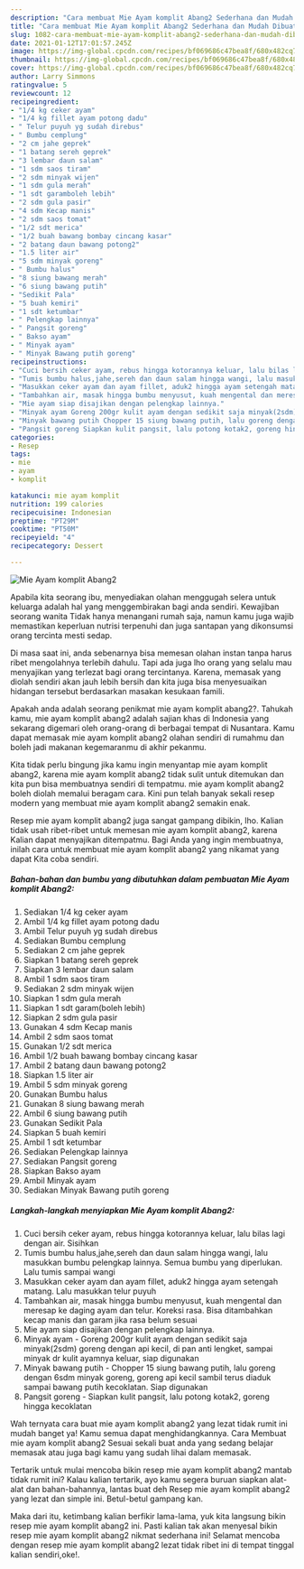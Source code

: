 ```yaml
---
description: "Cara membuat Mie Ayam komplit Abang2 Sederhana dan Mudah Dibuat"
title: "Cara membuat Mie Ayam komplit Abang2 Sederhana dan Mudah Dibuat"
slug: 1082-cara-membuat-mie-ayam-komplit-abang2-sederhana-dan-mudah-dibuat
date: 2021-01-12T17:01:57.245Z
image: https://img-global.cpcdn.com/recipes/bf069686c47bea8f/680x482cq70/mie-ayam-komplit-abang2-foto-resep-utama.jpg
thumbnail: https://img-global.cpcdn.com/recipes/bf069686c47bea8f/680x482cq70/mie-ayam-komplit-abang2-foto-resep-utama.jpg
cover: https://img-global.cpcdn.com/recipes/bf069686c47bea8f/680x482cq70/mie-ayam-komplit-abang2-foto-resep-utama.jpg
author: Larry Simmons
ratingvalue: 5
reviewcount: 12
recipeingredient:
- "1/4 kg ceker ayam"
- "1/4 kg fillet ayam potong dadu"
- " Telur puyuh yg sudah direbus"
- " Bumbu cemplung"
- "2 cm jahe geprek"
- "1 batang sereh geprek"
- "3 lembar daun salam"
- "1 sdm saos tiram"
- "2 sdm minyak wijen"
- "1 sdm gula merah"
- "1 sdt garamboleh lebih"
- "2 sdm gula pasir"
- "4 sdm Kecap manis"
- "2 sdm saos tomat"
- "1/2 sdt merica"
- "1/2 buah bawang bombay cincang kasar"
- "2 batang daun bawang potong2"
- "1.5 liter air"
- "5 sdm minyak goreng"
- " Bumbu halus"
- "8 siung bawang merah"
- "6 siung bawang putih"
- "Sedikit Pala"
- "5 buah kemiri"
- "1 sdt ketumbar"
- " Pelengkap lainnya"
- " Pangsit goreng"
- " Bakso ayam"
- " Minyak ayam"
- " Minyak Bawang putih goreng"
recipeinstructions:
- "Cuci bersih ceker ayam, rebus hingga kotorannya keluar, lalu bilas lagi dengan air. Sisihkan"
- "Tumis bumbu halus,jahe,sereh dan daun salam hingga wangi, lalu masukkan bumbu pelengkap lainnya. Semua bumbu yang diperlukan. Lalu tumis sampai wangi"
- "Masukkan ceker ayam dan ayam fillet, aduk2 hingga ayam setengah matang. Lalu masukkan telur puyuh"
- "Tambahkan air, masak hingga bumbu menyusut, kuah mengental dan meresap ke daging ayam dan telur. Koreksi rasa. Bisa ditambahkan kecap manis dan garam jika rasa belum sesuai"
- "Mie ayam siap disajikan dengan pelengkap lainnya."
- "Minyak ayam Goreng 200gr kulit ayam dengan sedikit saja minyak(2sdm) goreng dengan api kecil, di pan anti lengket, sampai minyak dr kulit ayamnya keluar, siap digunakan"
- "Minyak bawang putih Chopper 15 siung bawang putih, lalu goreng dengan 6sdm minyak goreng, goreng api kecil sambil terus diaduk sampai bawang putih kecoklatan. Siap digunakan"
- "Pangsit goreng Siapkan kulit pangsit, lalu potong kotak2, goreng hingga kecoklatan"
categories:
- Resep
tags:
- mie
- ayam
- komplit

katakunci: mie ayam komplit 
nutrition: 199 calories
recipecuisine: Indonesian
preptime: "PT29M"
cooktime: "PT50M"
recipeyield: "4"
recipecategory: Dessert

---
```



![Mie Ayam komplit Abang2](https://img-global.cpcdn.com/recipes/bf069686c47bea8f/680x482cq70/mie-ayam-komplit-abang2-foto-resep-utama.jpg)

Apabila kita seorang ibu, menyediakan olahan menggugah selera untuk keluarga adalah hal yang menggembirakan bagi anda sendiri. Kewajiban seorang  wanita Tidak hanya menangani rumah saja, namun kamu juga wajib memastikan keperluan nutrisi terpenuhi dan juga santapan yang dikonsumsi orang tercinta mesti sedap.

Di masa  saat ini, anda sebenarnya bisa memesan olahan instan tanpa harus ribet mengolahnya terlebih dahulu. Tapi ada juga lho orang yang selalu mau menyajikan yang terlezat bagi orang tercintanya. Karena, memasak yang diolah sendiri akan jauh lebih bersih dan kita juga bisa menyesuaikan hidangan tersebut berdasarkan masakan kesukaan famili. 



Apakah anda adalah seorang penikmat mie ayam komplit abang2?. Tahukah kamu, mie ayam komplit abang2 adalah sajian khas di Indonesia yang sekarang digemari oleh orang-orang di berbagai tempat di Nusantara. Kamu dapat memasak mie ayam komplit abang2 olahan sendiri di rumahmu dan boleh jadi makanan kegemaranmu di akhir pekanmu.

Kita tidak perlu bingung jika kamu ingin menyantap mie ayam komplit abang2, karena mie ayam komplit abang2 tidak sulit untuk ditemukan dan kita pun bisa membuatnya sendiri di tempatmu. mie ayam komplit abang2 boleh diolah memalui beragam cara. Kini pun telah banyak sekali resep modern yang membuat mie ayam komplit abang2 semakin enak.

Resep mie ayam komplit abang2 juga sangat gampang dibikin, lho. Kalian tidak usah ribet-ribet untuk memesan mie ayam komplit abang2, karena Kalian dapat menyajikan ditempatmu. Bagi Anda yang ingin membuatnya, inilah cara untuk membuat mie ayam komplit abang2 yang nikamat yang dapat Kita coba sendiri.

<!--inarticleads1-->

##### Bahan-bahan dan bumbu yang dibutuhkan dalam pembuatan Mie Ayam komplit Abang2:

1. Sediakan 1/4 kg ceker ayam
1. Ambil 1/4 kg fillet ayam potong dadu
1. Ambil  Telur puyuh yg sudah direbus
1. Sediakan  Bumbu cemplung
1. Sediakan 2 cm jahe geprek
1. Siapkan 1 batang sereh geprek
1. Siapkan 3 lembar daun salam
1. Ambil 1 sdm saos tiram
1. Sediakan 2 sdm minyak wijen
1. Siapkan 1 sdm gula merah
1. Siapkan 1 sdt garam(boleh lebih)
1. Siapkan 2 sdm gula pasir
1. Gunakan 4 sdm Kecap manis
1. Ambil 2 sdm saos tomat
1. Gunakan 1/2 sdt merica
1. Ambil 1/2 buah bawang bombay cincang kasar
1. Ambil 2 batang daun bawang potong2
1. Siapkan 1.5 liter air
1. Ambil 5 sdm minyak goreng
1. Gunakan  Bumbu halus
1. Gunakan 8 siung bawang merah
1. Ambil 6 siung bawang putih
1. Gunakan Sedikit Pala
1. Siapkan 5 buah kemiri
1. Ambil 1 sdt ketumbar
1. Sediakan  Pelengkap lainnya
1. Sediakan  Pangsit goreng
1. Siapkan  Bakso ayam
1. Ambil  Minyak ayam
1. Sediakan  Minyak Bawang putih goreng




<!--inarticleads2-->

##### Langkah-langkah menyiapkan Mie Ayam komplit Abang2:

1. Cuci bersih ceker ayam, rebus hingga kotorannya keluar, lalu bilas lagi dengan air. Sisihkan
1. Tumis bumbu halus,jahe,sereh dan daun salam hingga wangi, lalu masukkan bumbu pelengkap lainnya. Semua bumbu yang diperlukan. Lalu tumis sampai wangi
1. Masukkan ceker ayam dan ayam fillet, aduk2 hingga ayam setengah matang. Lalu masukkan telur puyuh
1. Tambahkan air, masak hingga bumbu menyusut, kuah mengental dan meresap ke daging ayam dan telur. Koreksi rasa. Bisa ditambahkan kecap manis dan garam jika rasa belum sesuai
1. Mie ayam siap disajikan dengan pelengkap lainnya.
1. Minyak ayam - Goreng 200gr kulit ayam dengan sedikit saja minyak(2sdm) goreng dengan api kecil, di pan anti lengket, sampai minyak dr kulit ayamnya keluar, siap digunakan
1. Minyak bawang putih - Chopper 15 siung bawang putih, lalu goreng dengan 6sdm minyak goreng, goreng api kecil sambil terus diaduk sampai bawang putih kecoklatan. Siap digunakan
1. Pangsit goreng - Siapkan kulit pangsit, lalu potong kotak2, goreng hingga kecoklatan




Wah ternyata cara buat mie ayam komplit abang2 yang lezat tidak rumit ini mudah banget ya! Kamu semua dapat menghidangkannya. Cara Membuat mie ayam komplit abang2 Sesuai sekali buat anda yang sedang belajar memasak atau juga bagi kamu yang sudah lihai dalam memasak.

Tertarik untuk mulai mencoba bikin resep mie ayam komplit abang2 mantab tidak rumit ini? Kalau kalian tertarik, ayo kamu segera buruan siapkan alat-alat dan bahan-bahannya, lantas buat deh Resep mie ayam komplit abang2 yang lezat dan simple ini. Betul-betul gampang kan. 

Maka dari itu, ketimbang kalian berfikir lama-lama, yuk kita langsung bikin resep mie ayam komplit abang2 ini. Pasti kalian tak akan menyesal bikin resep mie ayam komplit abang2 nikmat sederhana ini! Selamat mencoba dengan resep mie ayam komplit abang2 lezat tidak ribet ini di tempat tinggal kalian sendiri,oke!.

